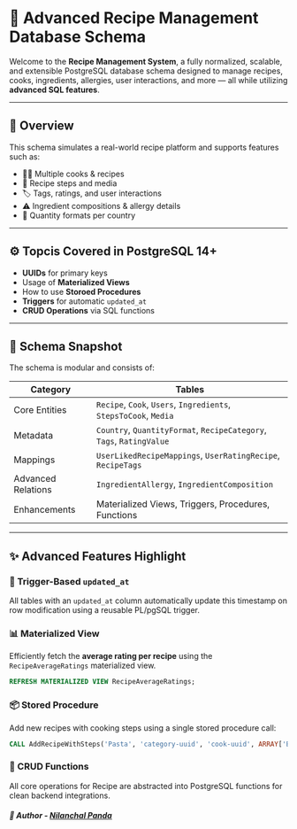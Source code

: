 # 🍳 Advanced Recipe Management Database Schema

Welcome to the **Recipe Management System**, a fully normalized, scalable, and extensible PostgreSQL database schema designed to manage recipes, cooks, ingredients, allergies, user interactions, and more — all while utilizing **advanced SQL features**.

---

## 📘 Overview

This schema simulates a real-world recipe platform and supports features such as:

- 🧑‍🍳 Multiple cooks & recipes
- 🥘 Recipe steps and media
- 🏷️ Tags, ratings, and user interactions
- ⚠️ Ingredient compositions & allergy details
- 📐 Quantity formats per country

---

## ⚙️ Topcis Covered in **PostgreSQL** 14+
- **UUIDs** for primary keys
- Usage of **Materialized Views**
- How to use **Storoed Procedures**
- **Triggers** for automatic `updated_at`
- **CRUD Operations** via SQL functions

---

## 🧱 Schema Snapshot

The schema is modular and consists of:

| Category           | Tables                                                                 |
|--------------------|------------------------------------------------------------------------|
| Core Entities       | `Recipe`, `Cook`, `Users`, `Ingredients`, `StepsToCook`, `Media`       |
| Metadata            | `Country`, `QuantityFormat`, `RecipeCategory`, `Tags`, `RatingValue`   |
| Mappings            | `UserLikedRecipeMappings`, `UserRatingRecipe`, `RecipeTags`            |
| Advanced Relations  | `IngredientAllergy`, `IngredientComposition`                            |
| Enhancements        | Materialized Views, Triggers, Procedures, Functions                     |

---

## ✨ Advanced Features Highlight

### 🔁 Trigger-Based `updated_at`
All tables with an `updated_at` column automatically update this timestamp on row modification using a reusable PL/pgSQL trigger.

### 📊 Materialized View
Efficiently fetch the **average rating per recipe** using the `RecipeAverageRatings` materialized view.

```sql
REFRESH MATERIALIZED VIEW RecipeAverageRatings;
```

### 📦 Stored Procedure
Add new recipes with cooking steps using a single stored procedure call:

```sql
CALL AddRecipeWithSteps('Pasta', 'category-uuid', 'cook-uuid', ARRAY['Boil water'], ARRAY['Bring water to boil']);
```

### 🧾 CRUD Functions
All core operations for Recipe are abstracted into PostgreSQL functions for clean backend integrations.


##### 📌 Author - [Nilanchal Panda](https://www.linkedin.com/in/nilanchal-panda/)
